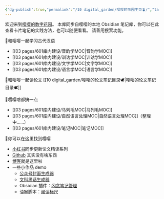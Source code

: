 ```yaml
---
{"dg-publish":true,"permalink":"/10 digital_garden/嘤嘤的花园主页🪴/","tags":["gardenEntry"],"created":"2025-03-01T16:43:56.061+08:00","updated":"2025-04-21T15:11:03.842+08:00"}
---
```


欢迎来到[嘤嘤的数字花园](https://polite-meerkat-343878.netlify.app/)。
本库同步自嘤嘤的本地 Obsidian 笔记库，你可以在此查看卡片笔记的实践方法，也可以随便看看。
请善用搜索功能。

🚩和嘤嘤一起学习古代汉语
- [[03 pages/601库内建设/音韵学MOC\|音韵学MOC]]
- [[03 pages/601库内建设/训诂学MOC\|训诂学MOC]]
- [[03 pages/601库内建设/文字学MOC\|文字学MOC]]
- [[03 pages/601库内建设/语言学MOC\|语言学MOC]]

🚩和嘤嘤一起读论文
[[10 digital_garden/嘤嘤的论文笔记目录🕊️\|嘤嘤的论文笔记目录🕊️]]

🚩嘤嘤啥都搞一点
- [[03 pages/601库内建设/马列毛MOC\|马列毛MOC]]
- [[03 pages/601库内建设/自然语言处理MOC\|自然语言处理MOC]]（整理中……）
- [[03 pages/601库内建设/笔记MOC\|笔记MOC]]

🚩你可以在这里找到嘤嘤
- [小红书](https://www.xiaohongshu.com/user/profile/5b6677b84eacab7406f3cad3)同步更新论文精读系列
- [Github](https://github.com/mistycrown) 其实没有啥东西
- [博客](https://yingying.online/)就是这里啦
- 一些小作品 demo
	- [公众号封面生成器](https://www.coze.cn/store/project/7444534504934440986?from=store_search_suggestion&bid=6fq776h9s2018)
	- [文科黑话生成器](https://www.coze.cn/store/project/7444892622025424934?from=store_search_suggestion&bid=6fq77640k900j)
	- Obsidian 插件：[闪念笔记管理](https://github.com/mistycrown/obsidian-Fleeting-Notes-Organizer)
	- 油猴脚本：[阅读标尺](https://greasyfork.org/zh-CN/scripts/521279-reading-ruler-%E9%98%85%E8%AF%BB%E6%A0%87%E5%B0%BA)
